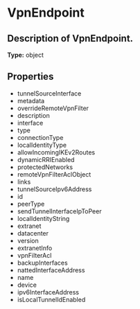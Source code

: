 # VpnEndpoint

## Description of VpnEndpoint.

**Type:** object

## Properties
* tunnelSourceInterface
* metadata
* overrideRemoteVpnFilter
* description
* interface
* type
* connectionType
* localIdentityType
* allowIncomingIKEv2Routes
* dynamicRRIEnabled
* protectedNetworks
* remoteVpnFilterAclObject
* links
* tunnelSourceIpv6Address
* id
* peerType
* sendTunnelInterfaceIpToPeer
* localIdentityString
* extranet
* datacenter
* version
* extranetInfo
* vpnFilterAcl
* backupInterfaces
* nattedInterfaceAddress
* name
* device
* ipv6InterfaceAddress
* isLocalTunnelIdEnabled
